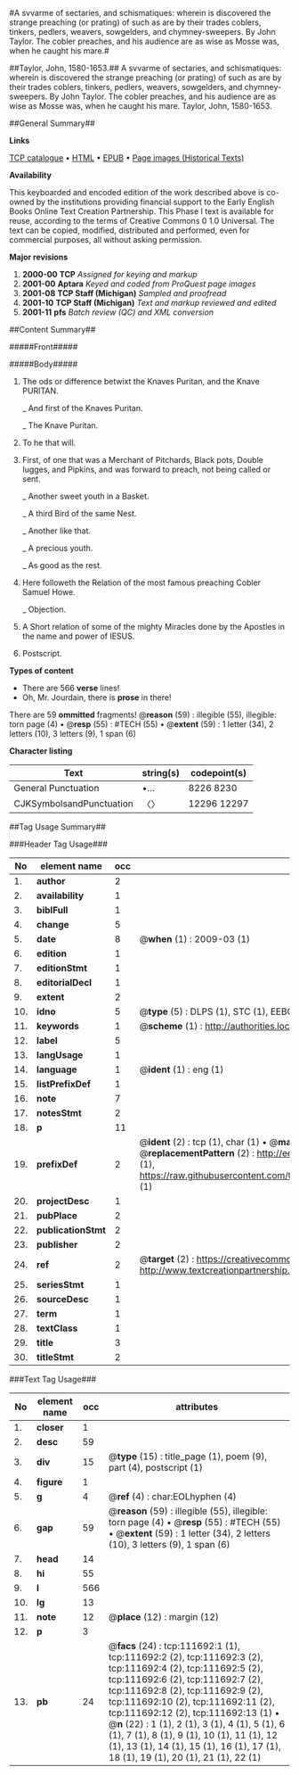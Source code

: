 #A svvarme of sectaries, and schismatiques: wherein is discovered the strange preaching (or prating) of such as are by their trades coblers, tinkers, pedlers, weavers, sowgelders, and chymney-sweepers. By John Taylor. The cobler preaches, and his audience are as wise as Mosse was, when he caught his mare.#

##Taylor, John, 1580-1653.##
A svvarme of sectaries, and schismatiques: wherein is discovered the strange preaching (or prating) of such as are by their trades coblers, tinkers, pedlers, weavers, sowgelders, and chymney-sweepers. By John Taylor. The cobler preaches, and his audience are as wise as Mosse was, when he caught his mare.
Taylor, John, 1580-1653.

##General Summary##

**Links**

[TCP catalogue](http://www.ota.ox.ac.uk/tcp/)  • 
[HTML](http://tei.it.ox.ac.uk/tcp/Texts-HTML/free/A64/A64206.html)  • 
[EPUB](http://tei.it.ox.ac.uk/tcp/Texts-EPUB/free/A64/A64206.epub) • 
[Page images (Historical Texts)](https://data.historicaltexts.jisc.ac.uk/view?pubId=eebo-99859600e&pageId=eebo-99859600e-111692-1)

**Availability**

This keyboarded and encoded edition of the
	       work described above is co-owned by the institutions
	       providing financial support to the Early English Books
	       Online Text Creation Partnership. This Phase I text is
	       available for reuse, according to the terms of Creative
	       Commons 0 1.0 Universal. The text can be copied,
	       modified, distributed and performed, even for
	       commercial purposes, all without asking permission.

**Major revisions**

1. __2000-00__ __TCP__ *Assigned for keying and markup*
1. __2001-00__ __Aptara__ *Keyed and coded from ProQuest page images*
1. __2001-08__ __TCP Staff (Michigan)__ *Sampled and proofread*
1. __2001-10__ __TCP Staff (Michigan)__ *Text and markup reviewed and edited*
1. __2001-11__ __pfs__ *Batch review (QC) and XML conversion*

##Content Summary##

#####Front#####

#####Body#####

1. The ods or difference betwixt the
Knaves Puritan, and the Knave
PURITAN.

    _ And first of the Knaves Puritan.

    _ The Knave Puritan.

1. To he that will.

1. First, of one that was a Merchant
of Pitchards, Black pots, Double Iugges,
and Pipkins, and was forward to preach,
not being called or sent.

    _ Another sweet youth in a Basket.

    _ A third Bird of the same Nest.

    _ Another like that.

    _ A precious youth.

    _ As good as the rest.

1. Here followeth the Relation of the
most famous preaching Cobler Samuel
Howe.

    _ Objection.

1. A Short relation of some of the
mighty Miracles done by the Apostles in
the name and power of IESUS.

1. Postscript.

**Types of content**

  * There are 566 **verse** lines!
  * Oh, Mr. Jourdain, there is **prose** in there!

There are 59 **ommitted** fragments! 
 @__reason__ (59) : illegible (55), illegible: torn page (4)  •  @__resp__ (55) : #TECH (55)  •  @__extent__ (59) : 1 letter (34), 2 letters (10), 3 letters (9), 1 span (6)

**Character listing**


|Text|string(s)|codepoint(s)|
|---|---|---|
|General Punctuation|•…|8226 8230|
|CJKSymbolsandPunctuation|〈〉|12296 12297|

##Tag Usage Summary##

###Header Tag Usage###

|No|element name|occ|attributes|
|---|---|---|---|
|1.|__author__|2||
|2.|__availability__|1||
|3.|__biblFull__|1||
|4.|__change__|5||
|5.|__date__|8| @__when__ (1) : 2009-03 (1)|
|6.|__edition__|1||
|7.|__editionStmt__|1||
|8.|__editorialDecl__|1||
|9.|__extent__|2||
|10.|__idno__|5| @__type__ (5) : DLPS (1), STC (1), EEBO-CITATION (1), PROQUEST (1), VID (1)|
|11.|__keywords__|1| @__scheme__ (1) : http://authorities.loc.gov/ (1)|
|12.|__label__|5||
|13.|__langUsage__|1||
|14.|__language__|1| @__ident__ (1) : eng (1)|
|15.|__listPrefixDef__|1||
|16.|__note__|7||
|17.|__notesStmt__|2||
|18.|__p__|11||
|19.|__prefixDef__|2| @__ident__ (2) : tcp (1), char (1)  •  @__matchPattern__ (2) : ([0-9\-]+):([0-9IVX]+) (1), (.+) (1)  •  @__replacementPattern__ (2) : http://eebo.chadwyck.com/downloadtiff?vid=$1&page=$2 (1), https://raw.githubusercontent.com/textcreationpartnership/Texts/master/tcpchars.xml#$1 (1)|
|20.|__projectDesc__|1||
|21.|__pubPlace__|2||
|22.|__publicationStmt__|2||
|23.|__publisher__|2||
|24.|__ref__|2| @__target__ (2) : https://creativecommons.org/publicdomain/zero/1.0/ (1), http://www.textcreationpartnership.org/docs/. (1)|
|25.|__seriesStmt__|1||
|26.|__sourceDesc__|1||
|27.|__term__|1||
|28.|__textClass__|1||
|29.|__title__|3||
|30.|__titleStmt__|2||


###Text Tag Usage###

|No|element name|occ|attributes|
|---|---|---|---|
|1.|__closer__|1||
|2.|__desc__|59||
|3.|__div__|15| @__type__ (15) : title_page (1), poem (9), part (4), postscript (1)|
|4.|__figure__|1||
|5.|__g__|4| @__ref__ (4) : char:EOLhyphen (4)|
|6.|__gap__|59| @__reason__ (59) : illegible (55), illegible: torn page (4)  •  @__resp__ (55) : #TECH (55)  •  @__extent__ (59) : 1 letter (34), 2 letters (10), 3 letters (9), 1 span (6)|
|7.|__head__|14||
|8.|__hi__|55||
|9.|__l__|566||
|10.|__lg__|13||
|11.|__note__|12| @__place__ (12) : margin (12)|
|12.|__p__|3||
|13.|__pb__|24| @__facs__ (24) : tcp:111692:1 (1), tcp:111692:2 (2), tcp:111692:3 (2), tcp:111692:4 (2), tcp:111692:5 (2), tcp:111692:6 (2), tcp:111692:7 (2), tcp:111692:8 (2), tcp:111692:9 (2), tcp:111692:10 (2), tcp:111692:11 (2), tcp:111692:12 (2), tcp:111692:13 (1)  •  @__n__ (22) : 1 (1), 2 (1), 3 (1), 4 (1), 5 (1), 6 (1), 7 (1), 8 (1), 9 (1), 10 (1), 11 (1), 12 (1), 13 (1), 14 (1), 15 (1), 16 (1), 17 (1), 18 (1), 19 (1), 20 (1), 21 (1), 22 (1)|
